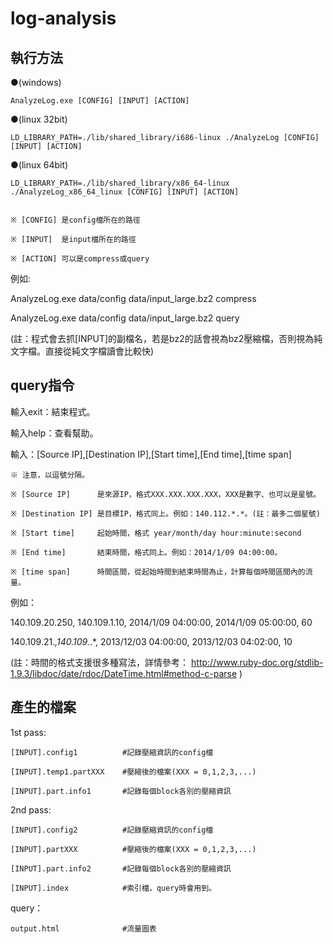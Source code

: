 # log-analysis


## 執行方法
  ●(windows) 
  
    AnalyzeLog.exe [CONFIG] [INPUT] [ACTION]
    
  ●(linux 32bit) 
  
    LD_LIBRARY_PATH=./lib/shared_library/i686-linux ./AnalyzeLog [CONFIG] [INPUT] [ACTION]
    
  ●(linux 64bit) 
  
    LD_LIBRARY_PATH=./lib/shared_library/x86_64-linux ./AnalyzeLog_x86_64_linux [CONFIG] [INPUT] [ACTION]
    
     
    ※ [CONFIG] 是config檔所在的路徑
    
    ※ [INPUT]  是input檔所在的路徑
    
    ※ [ACTION] 可以是compress或query
    
    
  例如: 
  
  AnalyzeLog.exe data/config data/input_large.bz2 compress
  
  AnalyzeLog.exe data/config data/input_large.bz2 query
  
  (註：程式會去抓[INPUT]的副檔名，若是bz2的話會視為bz2壓縮檔，否則視為純文字檔。直接從純文字檔讀會比較快)
  
  
## query指令

  輸入exit：結束程式。
  
  輸入help：查看幫助。
  
  輸入：[Source IP],[Destination IP],[Start time],[End time],[time span]
  
    ※ 注意，以逗號分隔。
    
    ※ [Source IP]      是來源IP，格式XXX.XXX.XXX.XXX，XXX是數字、也可以是星號。
    
    ※ [Destination IP] 是目標IP，格式同上。例如：140.112.*.*。(註：最多二個星號)
    
    ※ [Start time]     起始時間，格式 year/month/day hour:minute:second
    
    ※ [End time]       結束時間，格式同上。例如：2014/1/09 04:00:00。
    
    ※ [time span]      時間區間，從起始時間到結束時間為止，計算每個時間區間內的流量。
    
  
  例如： 
  
  140.109.20.250, 140.109.1.10, 2014/1/09 04:00:00, 2014/1/09 05:00:00, 60
  
  140.109.21.*,140.109.*.*, 2013/12/03 04:00:00, 2013/12/03 04:02:00, 10
  
  (註：時間的格式支援很多種寫法，詳情參考： http://www.ruby-doc.org/stdlib-1.9.3/libdoc/date/rdoc/DateTime.html#method-c-parse ) 
  

## 產生的檔案

  1st pass:
  
    [INPUT].config1          #記錄壓縮資訊的config檔
    
    [INPUT].temp1.partXXX    #壓縮後的檔案(XXX = 0,1,2,3,...)
    
    [INPUT].part.info1       #記錄每個block各別的壓縮資訊
    
  2nd pass:
  
    [INPUT].config2          #記錄壓縮資訊的config檔
    
    [INPUT].partXXX          #壓縮後的檔案(XXX = 0,1,2,3,...)
    
    [INPUT].part.info2       #記錄每個block各別的壓縮資訊
    
    [INPUT].index            #索引檔，query時會用到。
    
  query：
  
    output.html              #流量圖表
    

  
  
  
  
